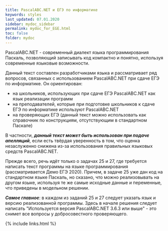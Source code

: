 ```yaml
---
title: PascalABC.NET и ЕГЭ по информатике
keywords: styles
last_updated: 07.01.2020
sidebar: mydoc_sidebar
permalink: mydoc_for_EGE.html
toc: false
folder: mydoc
---
```


PascalABC.NET - современный диалект языка программирования Паскаль, позволяющий записывать код компактно и понятно, используя современные языковые возможности. 

Данный текст составлен разработчиками языка и рассматривает ряд вопросов, связанных с использованием PascalABC.NET при сдаче ЕГЭ по информатике. Он ориентирован:

* на школьников, использующих при сдаче ЕГЭ PascalABC.NET как язык реализации программ
* на преподавателей, которые при подготовке школьников к сдаче ЕГЭ по информатике используют PascalABC.NET
* на проверяющих ЕГЭ (данный текст можно использовать как справочник по конструкциям, отсутствующим в стандартном Паскале) 

В частности, ***данный текст может быть использован при подаче апелляций***, если есть твёрдая уверенность в том, что оценка незаслуженно снижена из-за использования правильных языковых средств PascalABC.NET.

Прежде всего, речь идёт только о задачах 25 и 27, где требуется написать текст программы на языке программирования (рассматривается Демо ЕГЭ 2020). Причем, в задаче 25 уже дан код на стандартном языке Паскаль, но сказано, что можно реализовывать на другом языке, используя те же самые исходные данные и переменные, что приведены в модельном решении.

***Самое главное***: в каждом из заданий 25 и 27 следует указать язык и версию реализованной программы. Здесь в начале решения следует написать "Используется версия PascalABC.NET 3.6.3 или выше" - это снимет все вопросы у добросовестного проверяющего.


{% include links.html %}
